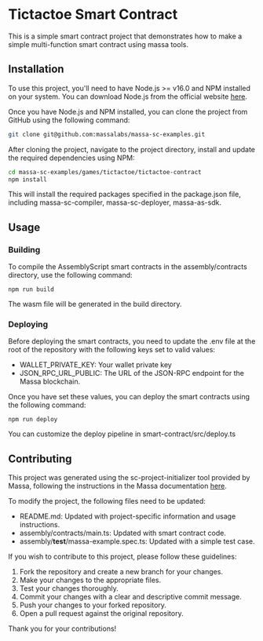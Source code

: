 # Tictactoe Smart Contract

This is a simple smart contract project that demonstrates how to make a simple multi-function smart contract using massa tools.

## Installation
To use this project, you'll need to have Node.js >= v16.0  and NPM installed on your system. You can download Node.js from the official website [here](https://nodejs.org/en/download).

Once you have Node.js and NPM installed, you can clone the project from GitHub using the following command:

```bash
git clone git@github.com:massalabs/massa-sc-examples.git
```

After cloning the project, navigate to the project directory, install and update the required dependencies using NPM:

```bash
cd massa-sc-examples/games/tictactoe/tictactoe-contract
npm install
```

This will install the required packages specified in the package.json file, including massa-sc-compiler, massa-sc-deployer, massa-as-sdk.

## Usage

### Building
To compile the AssemblyScript smart contracts in the assembly/contracts directory, use the following command:

```shell
npm run build
```

The wasm file will be generated in the build directory.


### Deploying
Before deploying the smart contracts, you need to update the .env file at the root of the repository with the following keys set to valid values:

- WALLET_PRIVATE_KEY: Your wallet private key
- JSON_RPC_URL_PUBLIC: The URL of the JSON-RPC endpoint for the Massa blockchain.

Once you have set these values, you can deploy the smart contracts using the following command:

```shell
npm run deploy
```

You can customize the deploy pipeline in smart-contract/src/deploy.ts


## Contributing
This project was generated using the sc-project-initializer tool provided by Massa, following the instructions in the Massa documentation [here](https://docs.massa.net/en/latest/web3-dev/smart-contracts/getting-started.html#setting-up-a-new-project).


To modify the project, the following files need to be updated:

- README.md: Updated with project-specific information and usage instructions.
- assembly/contracts/main.ts: Updated with smart contract code.
- assembly/__test__/massa-example.spec.ts: Updated with a simple test case.

If you wish to contribute to this project, please follow these guidelines:

1. Fork the repository and create a new branch for your changes.
2. Make your changes to the appropriate files.
3. Test your changes thoroughly.
4. Commit your changes with a clear and descriptive commit message.
5. Push your changes to your forked repository.
6. Open a pull request against the original repository.

Thank you for your contributions!
